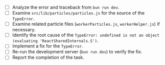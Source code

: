 - [ ] Analyze the error and traceback from `bun run dev`.
- [ ] Examine `src/lib/particles/particles.js` for the source of the `TypeError`.
- [ ] Examine related particle files (`workerParticles.js`, `workerHelper.js`) if necessary.
- [ ] Identify the root cause of the `TypeError: undefined is not an object (evaluating 'ReactSharedInternals.S')`.
- [ ] Implement a fix for the `TypeError`.
- [ ] Re-run the development server (`bun run dev`) to verify the fix.
- [ ] Report the completion of the task.
